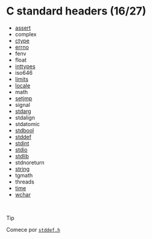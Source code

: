# **C** standard headers (16/27)

* [assert](https://github.com/duckafire/Small_Projects/blob/main/summaries/c/assert.md)
* complex
* [ctype](https://github.com/duckafire/Small_Projects/blob/main/summaries/c/ctype.md)
* [errno](https://github.com/duckafire/Small_Projects/blob/main/summaries/c/errno.md)
* fenv
* float
* [inttypes](https://github.com/duckafire/Small_Projects/blob/main/summaries/c/inttypes.md)
* iso646
* [limits](https://github.com/duckafire/Small_Projects/blob/main/summaries/c/limits.md)
* [locale](https://github.com/duckafire/Small_Projects/blob/main/summaries/c/locale.md)
* math
* [setjmp](https://github.com/duckafire/Small_Projects/blob/main/summaries/c/setjmp.md)
* signal
* [stdarg](https://github.com/duckafire/Small_Projects/blob/main/summaries/c/stdarg.md)
* stdalign
* stdatomic
* [stdbool](https://github.com/duckafire/Small_Projects/blob/main/summaries/c/stdbool.md)
* [stddef](https://github.com/duckafire/Small_Projects/blob/main/summaries/c/stddef.md)
* [stdint](https://github.com/duckafire/Small_Projects/blob/main/summaries/c/stdint.md)
* [stdio](https://github.com/duckafire/Small_Projects/blob/main/summaries/c/stdio.md)
* [stdlib](https://github.com/duckafire/Small_Projects/blob/main/summaries/c/stdlib.md)
* stdnoreturn
* [string](https://github.com/duckafire/Small_Projects/blob/main/summaries/c/string.md)
* tgmath
* threads
* [time](https://github.com/duckafire/Small_Projects/blob/main/summaries/c/time.md)
* [wchar](https://github.com/duckafire/Small_Projects/blob/main/summaries/c/wchar.md)

<br>

> [!TIP]
> Comece por [`stddef.h`](https://github.com/duckafire/small_projects/blob/main/summaries/c/stddef.md "Resumo de stddef.h")

<br>

